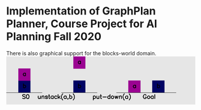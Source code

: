 # Implementation of GraphPlan Planner, Course Project for AI Planning Fall 2020
There is also graphical support for the blocks-world domain. 
![alt text](Report/simple.png)
